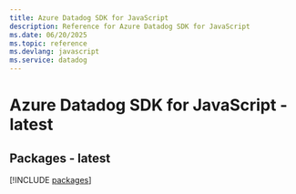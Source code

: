 ```yaml
---
title: Azure Datadog SDK for JavaScript
description: Reference for Azure Datadog SDK for JavaScript
ms.date: 06/20/2025
ms.topic: reference
ms.devlang: javascript
ms.service: datadog
---
```

# Azure Datadog SDK for JavaScript - latest
## Packages - latest
[!INCLUDE [packages](datadog-index.md)]
